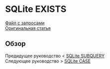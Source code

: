 # SQLite EXISTS ######################

[Файл с запросами][querys]   
[Оригинальная статья][origin]

[querys]: ./querys.sql
[origin]: https://www.sqlitetutorial.net/sqlite-exists/

## Обзор ##############################

Предидущее руководство < [SQLite SUBQUERY][prev]  
Следующее руководство > [SQLite CASE][next]

[prev]: ../22_Subquery/translate.md
[next]: ../24_Case/translate.md